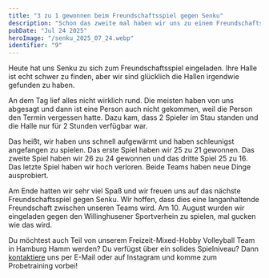 ```yaml
---
title: "3 zu 1 gewonnen beim Freundschaftsspiel gegen Senku"
description: "Schon das zweite mal haben wir uns zu einem Freundschaftsspiel getroffen um gegeneinander etwas Mixed Volleyball zu spielen."
pubDate: "Jul 24 2025"
heroImage: "/senku_2025_07_24.webp"
identifier: "9"
---
```


Heute hat uns Senku zu sich zum Freundschaftsspiel eingeladen. 
Ihre Halle ist echt schwer zu finden, aber wir sind glücklich die Hallen irgendwie gefunden zu haben.

An dem Tag lief alles nicht wirklich rund.
Die meisten haben von uns abgesagt und dann ist eine Person auch nicht gekommen, 
weil die Person den Termin vergessen hatte.
Dazu kam, dass 2 Spieler im Stau standen und die Halle nur für 2 Stunden verfügbar war.

Das heißt, wir haben uns schnell aufgewärmt und haben schleunigst angefangen zu spielen.
Das erste Spiel haben wir 25 zu 21 gewonnen.
Das zweite Spiel haben wir 26 zu 24 gewonnen und das dritte Spiel 25 zu 16.
Das letzte Spiel haben wir hoch verloren.
Beide Teams haben neue Dinge ausprobiert.

Am Ende hatten wir sehr viel Spaß und wir freuen uns auf das nächste Freundschaftsspiel gegen Senku.
Wir hoffen, dass dies eine langanhaltende Freundschaft zwischen unseren Teams wird.
Am 10. August wurden wir eingeladen gegen den Willinghusener Sportverhein zu spielen, mal gucken wie das wird.

Du möchtest auch Teil von unserem Freizeit-Mixed-Hobby Volleyball Team in Hamburg Hamm werden?
Du verfügst über ein solides Spielniveau?
Dann [kontaktiere](/de/contact/) uns per E-Mail oder auf Instagram und komme zum Probetraining vorbei!
